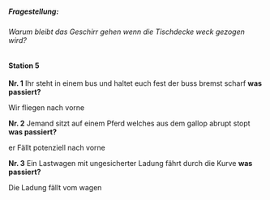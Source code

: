 ##### Fragestellung: 
###### Warum bleibt das Geschirr gehen wenn die Tischdecke weck gezogen wird?

#### Station 5 

**Nr. 1** 
Ihr steht in einem bus und haltet euch fest der buss bremst scharf **was passiert?**

Wir fliegen nach vorne

**Nr. 2** 
Jemand sitzt auf einem Pferd welches aus dem gallop abrupt stopt **was passiert?**

er Fällt potenziell nach vorne

**Nr. 3**
Ein Lastwagen mit ungesicherter Ladung fährt durch die Kurve **was passiert?**

Die Ladung fällt vom wagen
